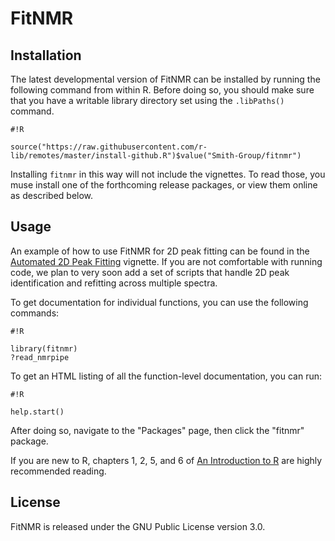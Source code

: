 # FitNMR

## Installation

The latest developmental version of FitNMR can be installed by running the following command from within R. Before doing so, you should make sure that you have a writable library directory set using the `.libPaths()` command.

```
#!R

source("https://raw.githubusercontent.com/r-lib/remotes/master/install-github.R")$value("Smith-Group/fitnmr")
```

Installing `fitnmr` in this way will not include the vignettes. To read those, you muse install one of the forthcoming release packages, or view them online as described below.

## Usage

An example of how to use FitNMR for 2D peak fitting can be found in the [Automated 2D Peak Fitting](https://smith-group.github.io/fitnmr/peak2d.html) vignette. If you are not comfortable with running code, we plan to very soon add a set of scripts that handle 2D peak identification and refitting across multiple spectra.

To get documentation for individual functions, you can use the following commands:

```
#!R

library(fitnmr)
?read_nmrpipe
```

To get an HTML listing of all the function-level documentation, you can run:

```
#!R

help.start()
```

After doing so, navigate to the "Packages" page, then click the "fitnmr" package.

If you are new to R, chapters 1, 2, 5, and 6 of [An Introduction to R](https://cran.r-project.org/doc/manuals/r-release/R-intro.html) are highly recommended reading.

## License

FitNMR is released under the GNU Public License version 3.0.